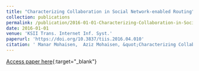 ```yaml
---
title: "Characterizing Collaboration in Social Network-enabled Routing"
collection: publications
permalink: /publication/2016-01-01-Characterizing-Collaboration-in-Social-Network-enabled-Routing
date: 2016-01-01
venue: 'KSII Trans. Internet Inf. Syst.'
paperurl: 'https://doi.org/10.3837/tiis.2016.04.010'
citation: ' Manar Mohaisen,  Aziz Mohaisen, &quot;Characterizing Collaboration in Social Network-enabled Routing.&quot; KSII Trans. Internet Inf. Syst., 2016.'
---
```

[Access paper here](https://doi.org/10.3837/tiis.2016.04.010){:target="_blank"}
